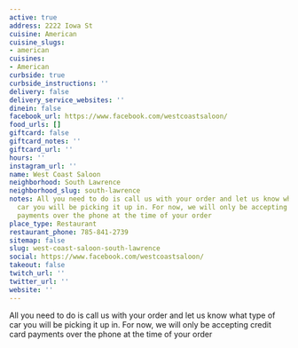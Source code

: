 ```yaml
---
active: true
address: 2222 Iowa St
cuisine: American
cuisine_slugs:
- american
cuisines:
- American
curbside: true
curbside_instructions: ''
delivery: false
delivery_service_websites: ''
dinein: false
facebook_url: https://www.facebook.com/westcoastsaloon/
food_urls: []
giftcard: false
giftcard_notes: ''
giftcard_url: ''
hours: ''
instagram_url: ''
name: West Coast Saloon
neighborhood: South Lawrence
neighborhood_slug: south-lawrence
notes: All you need to do is call us with your order and let us know what type of
  car you will be picking it up in. For now, we will only be accepting credit card
  payments over the phone at the time of your order
place_type: Restaurant
restaurant_phone: 785-841-2739
sitemap: false
slug: west-coast-saloon-south-lawrence
social: https://www.facebook.com/westcoastsaloon/
takeout: false
twitch_url: ''
twitter_url: ''
website: ''
---
```


All you need to do is call us with your order and let us know what type of car you will be picking it up in. For now, we will only be accepting credit card payments over the phone at the time of your order